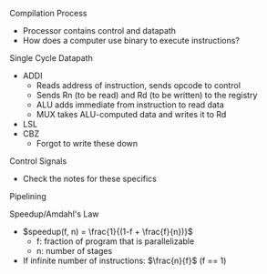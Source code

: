 
Compilation Process
- Processor contains control and datapath
- How does a computer use binary to execute instructions?

Single Cycle Datapath
- ADDI
	- Reads address of instruction, sends opcode to control
	- Sends Rn (to be read) and Rd (to be written) to the registry
	- ALU adds immediate from instruction to read data
	- MUX takes ALU-computed data and writes it to Rd
- LSL
- CBZ
	- Forgot to write these down

Control Signals
- Check the notes for these specifics

Pipelining

Speedup/Amdahl's Law
- $speedup(f, n) = \frac{1}{(1-f + \frac{f}{n})}$
	- f: fraction of program that is parallelizable
	- n: number of stages
- If infinite number of instructions: $\frac{n}{f}$ (f == 1)